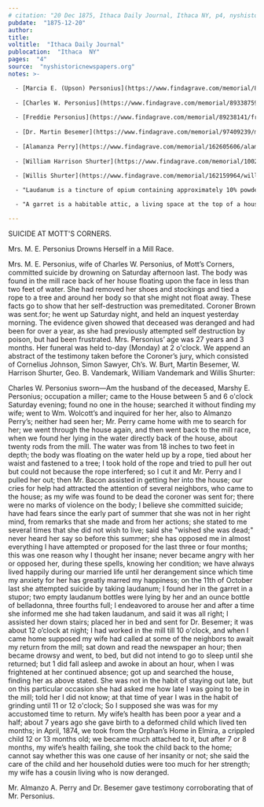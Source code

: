 ```yaml
---
# citation: "20 Dec 1875, Ithaca Daily Journal, Ithaca NY, p4, nyshistoricnewspapers.org."
pubdate:  "1875-12-20"
author: 
title: 
voltitle:  "Ithaca Daily Journal"
publocation:  "Ithaca  NY"
pages:  "4"
source:  "nyshistoricnewspapers.org"
notes: >-

  - [Marcia E. (Upson) Personius](https://www.findagrave.com/memorial/89238131/marcia-e-personius) (05 Nov 1848 to 18 Dec 1875).
  
  - [Charles W. Personius](https://www.findagrave.com/memorial/89338759/charles-w-personius) (1840 to 1924).
  
  - [Freddie Personius](https://www.findagrave.com/memorial/89238141/freddie-personius) (unknown to 06 Oct 1868), the "deformed child" that died at 10 months old.
  
  - [Dr. Martin Besemer](https://www.findagrave.com/memorial/97409239/martin-besemer) (1847 to 1916).
  
  - [Alamanza Perry](https://www.findagrave.com/memorial/162605606/alamanza-perry) (1833 to 04 May 1909). 
  
  - [William Harrison Shurter](https://www.findagrave.com/memorial/100290235/william-h-shurter) (1845 to 1911).
  
  - [Willis Shurter](https://www.findagrave.com/memorial/162159964/willis-shurter) (1840 to 17 Jan 1914).

  - "Laudanum is a tincture of opium containing approximately 10% powdered opium by weight (the equivalent of 1% morphine). Reddish-brown in color and extremely bitter, laudanum contains several opium alkaloids, including morphine and codeine. Laudanum was historically used to treat a variety of conditions, but its principal use was as a pain medication and cough suppressant. By the 19th century, laudanum was used in many patent medicines to "relieve pain ... to produce sleep ... to allay irritation ... to check excessive secretions ... to support the system ... [and] as a soporific". The limited pharmacopoeia of the day meant that opium derivatives were among the most effective of available treatments, so laudanum was widely prescribed for ailments from colds to meningitis to cardiac diseases, in both adults and children. Laudanum was used during the yellow fever epidemic. Innumerable Victorian women were prescribed the drug for relief of menstrual cramps and vague aches. Nurses also spoon-fed laudanum to infants. The Romantic and Victorian eras were marked by the widespread use of laudanum in Europe and the United States. Mary Todd Lincoln, for example, the wife of the US president Abraham Lincoln, was a laudanum addict, as was the English poet Samuel Taylor Coleridge, who was famously interrupted in the middle of an opium-induced writing session of Kubla Khan by a "person from Porlock". Initially a working class drug, laudanum was cheaper than a bottle of gin or wine, because it was treated as a medication for legal purposes and not taxed as an alcoholic beverage. Suicide by laudanum was not uncommon in the mid-19th century." ([Laudanum](https://en.wikipedia.org/wiki/Laudanum), Wikipedia.org.) 

  - "A garret is a habitable attic, a living space at the top of a house or larger residential building, traditionally, small, dismal, and cramped, with sloping ceilings. In the days before elevators this was the least prestigious position in a building, at the very top of the stairs." ([Garret](https://en.wikipedia.org/wiki/Garret), Wikipedia.org.) 

---
```

SUICIDE AT MOTT'S CORNERS. 

Mrs. M. E. Personius Drowns Herself in a Mill Race. 

Mrs. M. E. Personius, wife of Charles W. Personius, of Mott’s Corners, committed suicide by drowning on Saturday afternoon last. The body was found in the mill race back of her house floating upon the face in less than two feet of water. She had removed her shoes and stockings and tied a rope to a tree and around her body so that she might not float away. These facts go to show that her self-destruction was premeditated. Coroner Brown was sent.for; he went up Saturday night, and held an inquest yesterday morning. The evidence given showed that deceased was deranged and had been for over a year, as she had previously attempted self destruction by poison, but had been frustrated. Mrs. Personius’ age was 27 years and 3 months. Her funeral was held to-day (Monday) at 2 o'clock. We append an abstract of the testimony taken before the Coroner’s jury, which consisted of Cornelius Johnson, Simon Sawyer, Ch’s. W. Burt, Martin Besemer, W. Harrison Shurter, Geo. B. Vandemark, William Vandemark and Willis Shurter: 

Charles W. Personius sworn—Am the husband of the deceased, Marshy E. Personius; occupation a miller; came to the House between 5 and 6 o'clock Saturday evening; found no one in the house; searched it without finding my wife; went to Wm. Wolcott’s and inquired for her her, also to Almanzo Perry’s; neither had seen her; Mr. Perry came home with me to search for her; we went through the house again, and then went back to the mill race, when we found her lying in the water directly back of the house, about twenty rods from the mill. The water was from 18 inches to two feet in depth; the body was floating on the water held up by a rope, tied about her waist and fastened to a tree; I took hold of the rope and tried to pull her out but could not because the rope interfered; so I cut it and Mr. Perry and I pulled her out; then Mr. Bacon assisted in getting her into the house; our cries for help had attracted the attention of several neighbors, who came to the house; as my wife was found to be dead the coroner was sent for; there were no marks of violence on the body; I believe she committed suicide; have had fears since the early part of summer that she was not in her right mind, from remarks that she made and from her actions; she stated to me several times that she did not wish to live; said she "wished she was dead;" never heard her say so before this summer; she has opposed me in almost everything I have attempted or proposed for the last three or four months; this was one reason why I thought her insane; never became angry with her or opposed her, during these spells, knowing her condition; we have always lived happily during our married life until her derangement since which time my anxiety for her has greatly marred my happiness; on the 11th of October last she attempted suicide by taking laudanum; I found her in the garret in a stupor; two empty laudanum bottles were lying by her and an ounce bottle of belladonna, three fourths full; I endeavored to arouse her and after a time she informed me she had taken laudanum, and said it was all right; I assisted her down stairs; placed her in bed and sent for Dr. Besemer; it was about 12 o’clock at night; I had worked in the mill till 10 o'clock, and when I came home supposed my wife had called at some of the neighbors to await my return from the mill; sat down and read the newspaper an hour; then became drowsy and went, to bed, but did not intend to go to sleep until she returned; but 1 did fall asleep and awoke in about an hour, when I was frightened at her continued absence; got up and searched the house, finding her as above stated. She was not in the habit of staying out late, but on this particular occasion she had asked me how late I was going to be in the mill; told her I did not know; at that time of year I was in the habit of grinding until 11 or 12
o'clock; So I supposed she was was for my accustomed time to return. My wife’s health has been poor a year and a half; about 7 years ago she gave birth to a deformed child which lived ten months; in April, 1874, we took from the Orphan’s Home in Elmira, a crippled child 12 or 13 months old; we became much attached to it, but after 7 or 8 months, my wife’s health failing, she took the child back to the home; cannot say whether this was one cause of her insanity or not; she said the care of the child and her household duties were too much for her strength; my wife has a cousin living who is now deranged. 

Mr. Almanzo A. Perry and Dr. Besemer gave testimony corroborating that of Mr. Personius.

